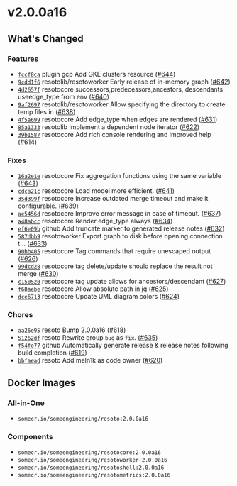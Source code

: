 # v2.0.0a16

## What's Changed

### Features

- [`fccf8ca`](https://github.com/someengineering/resoto/commit/fccf8ca) <span class="badge badge--secondary">plugin gcp</span> Add GKE clusters resource ([#644](https://github.com/someengineering/resoto/pull/644))
- [`9cdd1f6`](https://github.com/someengineering/resoto/commit/9cdd1f6) <span class="badge badge--secondary">resotolib/resotoworker</span> Early release of in-memory graph ([#642](https://github.com/someengineering/resoto/pull/642))
- [`4d2657f`](https://github.com/someengineering/resoto/commit/4d2657f) <span class="badge badge--secondary">resotocore</span> successors,predecessors,ancestors, descendants useedge_type from env ([#640](https://github.com/someengineering/resoto/pull/640))
- [`9af2697`](https://github.com/someengineering/resoto/commit/9af2697) <span class="badge badge--secondary">resotolib/resotoworker</span> Allow specifying the directory to create temp files in ([#638](https://github.com/someengineering/resoto/pull/638))
- [`4f5a699`](https://github.com/someengineering/resoto/commit/4f5a699) <span class="badge badge--secondary">resotocore</span> Add edge_type when edges are rendered ([#631](https://github.com/someengineering/resoto/pull/631))
- [`85a1333`](https://github.com/someengineering/resoto/commit/85a1333) <span class="badge badge--secondary">resotolib</span> Implement a dependent node iterator ([#622](https://github.com/someengineering/resoto/pull/622))
- [`39b1587`](https://github.com/someengineering/resoto/commit/39b1587) <span class="badge badge--secondary">resotocore</span> Add rich console rendering and improved help ([#614](https://github.com/someengineering/resoto/pull/614))

### Fixes

- [`16a2e1e`](https://github.com/someengineering/resoto/commit/16a2e1e) <span class="badge badge--secondary">resotocore</span> Fix aggregation functions using the same variable ([#643](https://github.com/someengineering/resoto/pull/643))
- [`cdca21c`](https://github.com/someengineering/resoto/commit/cdca21c) <span class="badge badge--secondary">resotocore</span> Load model more efficient. ([#641](https://github.com/someengineering/resoto/pull/641))
- [`35d399f`](https://github.com/someengineering/resoto/commit/35d399f) <span class="badge badge--secondary">resotocore</span> Increase outdated merge timeout and make it configurable. ([#639](https://github.com/someengineering/resoto/pull/639))
- [`ae5456d`](https://github.com/someengineering/resoto/commit/ae5456d) <span class="badge badge--secondary">resotocore</span> Improve error message in case of timeout. ([#637](https://github.com/someengineering/resoto/pull/637))
- [`a48abcc`](https://github.com/someengineering/resoto/commit/a48abcc) <span class="badge badge--secondary">resotocore</span> Render edge_type always ([#634](https://github.com/someengineering/resoto/pull/634))
- [`ef6e09b`](https://github.com/someengineering/resoto/commit/ef6e09b) <span class="badge badge--secondary">github</span> Add truncate marker to generated release notes ([#632](https://github.com/someengineering/resoto/pull/632))
- [`587dbb9`](https://github.com/someengineering/resoto/commit/587dbb9) <span class="badge badge--secondary">resotoworker</span> Export graph to disk before opening connection t… ([#633](https://github.com/someengineering/resoto/pull/633))
- [`90bb405`](https://github.com/someengineering/resoto/commit/90bb405) <span class="badge badge--secondary">resotocore</span> Tag commands that require unescaped output ([#626](https://github.com/someengineering/resoto/pull/626))
- [`99dcd28`](https://github.com/someengineering/resoto/commit/99dcd28) <span class="badge badge--secondary">resotocore</span> tag delete/update should replace the result not merge ([#630](https://github.com/someengineering/resoto/pull/630))
- [`c150520`](https://github.com/someengineering/resoto/commit/c150520) <span class="badge badge--secondary">resotocore</span> tag update allows for ancestors/descendant ([#627](https://github.com/someengineering/resoto/pull/627))
- [`f68aebe`](https://github.com/someengineering/resoto/commit/f68aebe) <span class="badge badge--secondary">resotocore</span> Allow absolute path in jq ([#625](https://github.com/someengineering/resoto/pull/625))
- [`dce6713`](https://github.com/someengineering/resoto/commit/dce6713) <span class="badge badge--secondary">resotocore</span> Update UML diagram colors ([#624](https://github.com/someengineering/resoto/pull/624))

### Chores

- [`aa26e95`](https://github.com/someengineering/resoto/commit/aa26e95) <span class="badge badge--secondary">resoto</span> Bump 2.0.0a16 ([#618](https://github.com/someengineering/resoto/pull/618))
- [`51262df`](https://github.com/someengineering/resoto/commit/51262df) <span class="badge badge--secondary">resoto</span> Rewrite group `bug` as `fix`. ([#635](https://github.com/someengineering/resoto/pull/635))
- [`f54fe77`](https://github.com/someengineering/resoto/commit/f54fe77) <span class="badge badge--secondary">github</span> Automatically generate release & release notes following build completion ([#619](https://github.com/someengineering/resoto/pull/619))
- [`bbfaead`](https://github.com/someengineering/resoto/commit/bbfaead) <span class="badge badge--secondary">resoto</span> Add meln1k as code owner ([#620](https://github.com/someengineering/resoto/pull/620))

<!--truncate-->

## Docker Images

### All-in-One

- `somecr.io/someengineering/resoto:2.0.0a16`

### Components

- `somecr.io/someengineering/resotocore:2.0.0a16`
- `somecr.io/someengineering/resotoworker:2.0.0a16`
- `somecr.io/someengineering/resotoshell:2.0.0a16`
- `somecr.io/someengineering/resotometrics:2.0.0a16`
